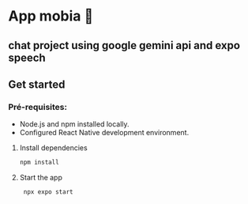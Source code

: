 # App mobia 👋

## chat project using google gemini api and expo speech
## Get started

### Pré-requisites:
  - Node.js and npm installed locally.
  - Configured React Native development environment.

1. Install dependencies

   ```bash
   npm install
   ```

2. Start the app

   ```bash
    npx expo start
   ```

